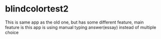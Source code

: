 # blindcolortest2
This is same app as the old one, but has some different feature, main feature is this app is using manual typing answer(essay) instead of multiple choice

